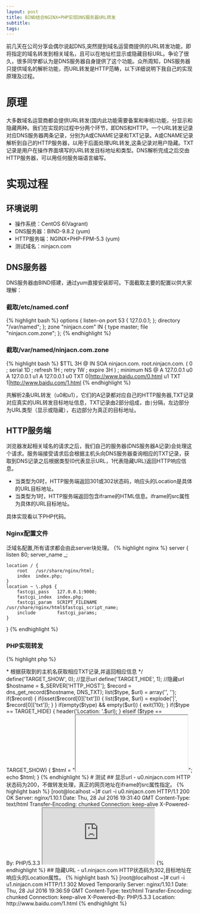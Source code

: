 ```yaml
---
layout: post
title: BIND结合NGINX+PHP实现DNS服务器URL转发
subtitle: 
tags: 
---
```


前几天在公司分享会偶尔说起DNS,突然提到域名运营商提供的URL转发功能，即将指定的域名转发到相关域名，且可以在地址栏显示或隐藏目标URL。争论了很久，很多同学都认为是DNS服务器自身提供了这个功能。众所周知，DNS服务器只提供域名的解析功能，而URL转发是HTTP范畴，以下详细说明下我自己的实现原理及过程。

# 原理
大多数域名运营商都会提供URL转发(国内此功能需要备案和审核)功能，分显示和隐藏两种。我们在实现的过程中分两个环节，即DNS和HTTP。一个URL转发记录对应DNS服务器两条记录，分别为A或CNAME记录和TXT记录。A或CNAME记录解析到自己的HTTP服务器，以用于后面处理URL转发,这条记录对用户隐藏。TXT记录是用户在操作界面填写的URL转发目标地址和类型。DNS解析完成之后交由HTTP服务器，可以用任何服务端语言编写。

<!--more-->

# 实现过程

## 环境说明
* 操作系统：CentOS 6(Vagrant)
* DNS服务器：BIND-9.8.2 (yum)
* HTTP服务端：NGINX+PHP-FPM-5.3 (yum)
* 测试域名：ninjacn.com

## DNS服务器

DNS服务器由BIND搭建，通过yum直接安装即可。下面截取主要的配置以供大家理解：

### 截取/etc/named.conf 
{% highlight bash %}
options {
        listen-on port 53 { 127.0.0.1; };
        directory       "/var/named";
};
zone "ninjacn.com" IN {
        type master;
        file "ninjacn.com.zone";
};
{% endhighlight %}

### 截取/var/named/ninjacn.com.zone
{% highlight bash %}
$TTL 3H
@	IN SOA	ninjacn.com. root.ninjacn.com. (
					0	; serial
					1D	; refresh
					1H	; retry
					1W	; expire
					3H )	; minimum
	NS	@
	A	127.0.0.1
u0	A	127.0.0.1
u1	A	127.0.0.1
u0	TXT	0|http://www.baidu.com/0.html
u1	TXT	1|http://www.baidu.com/1.html
{% endhighlight %}

共解析2条URL转发（u0和u1），它们的A记录都对应自己的HTTP服务器,TXT记录对应真实的URL转发目标地址信息，TXT记录由2部分组成，由`|`分隔，左边部分为URL类型（显示或隐藏），右边部分为真正的目标地址。

## HTTP服务端

浏览器发起相关域名的请求之后，我们自己的服务器(DNS服务器A记录)会处理这个请求。服务端接受请求后会根据主机头向DNS服务器查询相应的TXT记录，获取到DNS记录之后根据类型(0代表显示URL，1代表隐藏URL)返回HTTP响应信息。

* 当类型为0时，HTTP服务端返回301或302状态码，响应头的Location是具体的URL目标地址。
* 当类型为1时，HTTP服务端返回包含iframe的HTML信息。iframe的src属性为具体的URL目标地址。

具体实现看以下PHP代码。

### Nginx配置文件

泛域名配置,所有请求都会由此server块处理。
{% highlight nginx %}
server {
    listen       80;
    server_name  _;

    location / {
        root   /usr/share/nginx/html;
        index  index.php;
    }
    location ~ \.php$ {
        fastcgi_pass   127.0.0.1:9000;
        fastcgi_index  index.php;
        fastcgi_param  SCRIPT_FILENAME  /usr/share/nginx/html$fastcgi_script_name;
        include        fastcgi_params;
    }
}
{% endhighlight %}

### PHP实现转发
{% highlight php %}
<?php
/**
 * @author ninjacn <x@ninjacn.com>
 * 根据获取到的主机名获取相应TXT记录,并返回相应信息
 */

define('TARGET_SHOW', 0); //显示url
define('TARGET_HIDE', 1); //隐藏url

$hostname = $_SERVER['HTTP_HOST'];
$record = dns_get_record($hostname, DNS_TXT);

list($type, $url) = array('', '');
if($record) {
    if(isset($record[0]['txt'])) {
	list($type, $url) = explode('|', $record[0]['txt']);
    }
}

if(empty($type) && empty($url)) {
    exit(110);
}

if($type == TARGET_HIDE) {
    header('Location: '.$url);
} elseif ($type == TARGET_SHOW) {
    $html = "<iframe src='".$url."'></iframe>";
    echo $html;
}
{% endhighlight %}

# 测试

## 显示url - u0.ninjacn.com

HTTP状态码为200，不做转发处理，真正的网页地址在iframe的src属性指定。

{% highlight bash %}
[root@localhost ~]# curl -i u0.ninjacn.com
HTTP/1.1 200 OK
Server: nginx/1.10.1
Date: Thu, 28 Jul 2016 19:31:40 GMT
Content-Type: text/html
Transfer-Encoding: chunked
Connection: keep-alive
X-Powered-By: PHP/5.3.3

<iframe src='http://www.baidu.com/0.html'></iframe>
{% endhighlight %}

## 隐藏URL - u1.ninjacn.com

HTTP状态码为302,目标地址在响应头的Location属性。

{% highlight bash %}
[root@localhost ~]# curl -i u1.ninjacn.com
HTTP/1.1 302 Moved Temporarily
Server: nginx/1.10.1
Date: Thu, 28 Jul 2016 19:36:59 GMT
Content-Type: text/html
Transfer-Encoding: chunked
Connection: keep-alive
X-Powered-By: PHP/5.3.3
Location: http://www.baidu.com/1.html
{% endhighlight %}
